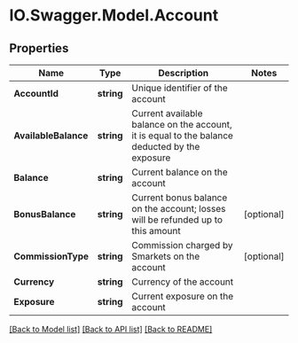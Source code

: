 # IO.Swagger.Model.Account
## Properties

Name | Type | Description | Notes
------------ | ------------- | ------------- | -------------
**AccountId** | **string** | Unique identifier of the account | 
**AvailableBalance** | **string** | Current available balance on the account, it is equal to the balance deducted by the exposure | 
**Balance** | **string** | Current balance on the account | 
**BonusBalance** | **string** | Current bonus balance on the account;                     losses will be refunded up to this amount | [optional] 
**CommissionType** | **string** | Commission charged by Smarkets on the account | [optional] 
**Currency** | **string** | Currency of the account | 
**Exposure** | **string** | Current exposure on the account | 

[[Back to Model list]](../README.md#documentation-for-models) [[Back to API list]](../README.md#documentation-for-api-endpoints) [[Back to README]](../README.md)

